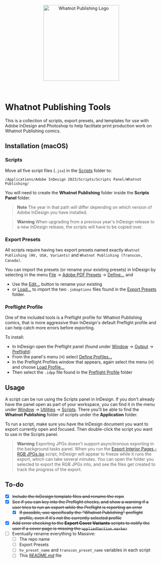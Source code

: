 &nbsp;

<p align="center">
	<picture>
		<source media="(prefers-color-scheme: dark)" srcset="https://files.rb.gd/whatnot_white.png">
		<source media="(prefers-color-scheme: light)" srcset="https://files.rb.gd/whatnot_black.png">
		<img alt="Whatnot Publishing Logo" src="https://files.rb.gd/whatnot_black.png" width="250">
	</picture>
</p>

&nbsp;

# Whatnot Publishing Tools

This is a collection of scripts, export presets, and templates for use with Adobe InDesign and Photoshop to help facilitate print production work on Whatnot Publishing comics.

## Installation (macOS)

### Scripts

Move all five script files (`.jsx`) in the [Scripts](/Scripts/) folder to:

```
/Applications/Adobe InDesign 2023/Scripts/Scripts Panel/Whatnot Publishing/
```

You will need to create the **Whatnot Publishing** folder inside the **Scripts Panel** folder.

> **Note**
> The year in that path will differ depending on which version of Adobe InDesign you have installed.

> **Warning**
When upgrading from a previous year's InDesign release to a new InDesign release, the scripts will have to be copied over.

### Export Presets

All scripts require having two export presets named exactly `Whatnot Publishing (HV, USA, Variants)` and `Whatnot Publishing (Transcon, Canada)`.

You can import the presets (or rename your existing presets) in InDesign by selecting in the menu <ins>File</ins> → <ins>Adobe PDF Presets</ins> → <ins>Define…</ins> and
	
* Use the <ins>Edit…</ins> button to rename your existing 
* or <ins>Load…</ins> to import the two `.joboptions` files found in the [Export Presets](/Export%20Presets/) folder.

### Preflight Profile

One of the included tools is a Preflight profile for Whatnot Publishing comics, that is more aggressive than InDesign's default Preflight profile and can help catch more errors before exporting.

To install:

* In InDesign open the Preflight panel (found under <ins>Window</ins> → <ins>Output</ins> → <ins>Preflight</ins>)
* From the panel's menu (≡) select <ins>Define Profiles…</ins>
* In the Preflight Profiles window that appears, again select the menu (≡) and choose <ins>Load Profile…</ins>
* Then select the `.idpp` file found in the [Preflight Profile](/Preflight%20Profile/) folder

## Usage

A script can be run using the Scripts panel in InDesign. If you don't already have the panel open as part of your workspace, you can find it in the menu under <ins>Window</ins> → <ins>Utilities</ins> → <ins>Scripts</ins>. There you'll be able to find the **Whatnot Publishing** folder of scripts under the **Application** folder.

To run a script, make sure you have the InDesign document you want to export currently open and focused. Then double-click the script you want to use in the Scripts panel.

> **Warning**
> Exporting JPGs doesn't support asynchronous exporting in the background tasks panel. When you run the [Export Interior Pages - RGB JPGs.jsx](/Scripts/Export%20Interior%20Pages%20-%20RGB%20JPGs.jsx) script, InDesign will appear to freeze while it runs the export, which can take several minutes. You can open the folder you selected to export the RGB JPGs into, and see the files get created to track the progress of the export.


## To-do

- [X] ~~Include the InDesign template files and rename the repo~~
- [X] ~~See if you can key into the Preflight checks, and show a warning if a user tries to run an export while the Preflight is reporting an error~~
	- [X] ~~If possible, use specifically the "Whatnot Publishing" preflight profile, even if it's not the currently selected profile~~
- [X] ~~Add error checking to the **Export Cover Variants** scripts to notify the user if a cover page is missing the `appliedSection.marker`~~
- [ ] Eventually rename everything to Massive:
	- [ ] The repo name
	- [ ] Export Presets
	- [ ] `hv_preset_name` and `transcon_preset_name` variables in each script
	- [ ] This [README.md](README.md) file